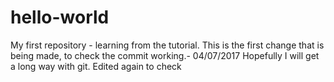 # hello-world
My first repository - learning from the tutorial.
This is the first change that is being made, to check the commit working.- 04/07/2017
Hopefully I will get a long way with git.
Edited again to check

